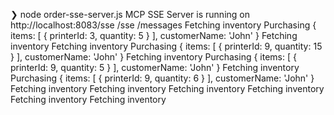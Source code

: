 ❯ node order-sse-server.js
MCP SSE Server is running on http://localhost:8083/sse
/sse
/messages
Fetching inventory
Purchasing { items: [ { printerId: 3, quantity: 5 } ], customerName: 'John' }
Fetching inventory
Fetching inventory
Purchasing { items: [ { printerId: 9, quantity: 15 } ], customerName: 'John' }
Fetching inventory
Purchasing { items: [ { printerId: 9, quantity: 5 } ], customerName: 'John' }
Fetching inventory
Purchasing { items: [ { printerId: 9, quantity: 6 } ], customerName: 'John' }
Fetching inventory
Fetching inventory
Fetching inventory
Fetching inventory
Fetching inventory
Fetching inventory
